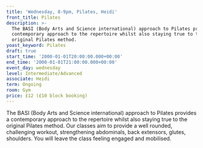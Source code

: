 ```yaml
---
title: 'Wednesday, 8-9pm, Pilates, Heidi'
front_title: Pilates
description: >-
  The BASI (Body Arts and Science international) approach to Pilates provides a
  contemporary approach to the repertoire whilst also staying true to the
  original Pilates method.
yoast_keyword: Pilates
draft: true
start_time: '2000-01-01T20:00:00.000+00:00'
end_time: '2000-01-01T21:00:00.000+00:00'
event_day: wednesday
level: Intermediate/Advanced
associate: Heidi
term: Ongoing
room: Gym
price: £12 (£10 block booking)
---
```

The BASI (Body Arts and Science international) approach to Pilates provides a contemporary approach to the repertoire whilst also staying true to the original Pilates method. Our classes aim to provide a well rounded, challenging workout, strengthening abdominals, back extensors, glutes, shoulders. You will leave the class feeling engaged and mobilised.
